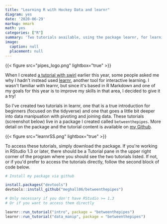 ```yaml
---
title: "Learning R with Hockey Data and learnr"
diagram: yes
date: '2020-06-29'
markup: mmark
math: yes
categories: ["R"]
summary: 'Two tutorials available, using the package learnr, for learning R with hockey data.'
image:
  caption: null
  placement: null
---
```


{{< figure src="pipes_logo.png" lightbox="true" >}}

When I created <a href="https://meghan.rbind.io/post/hockey-data-with-swirl/" target="_blank">a tutorial with swirl</a> earlier this year, some people asked me why I hadn't instead used <a href="https://rstudio.github.io/learnr/index.html" target="_blank">learnr</a>, another tool for interactive learning. I wasn't familiar with learnr, but since it's based in R Markdown and one of my goals for this year is to improve my skills in that area, I decided to give it a try!

So I've created two tutorials in learnr, one that is a true introduction for beginners (focused on the tidyverse) and one that goes a little bit deeper into data manipuation with pivoting and joining data. These tutorials (screenshot below) live in a package I created called `betweenthepipes`. More detail on the package and the tutorial content is available on <a href="https://github.com/meghall06/betweenthepipes/blob/master/README.md" target="_blank">my Github</a>.

{{< figure src="learnrSS.png" lightbox="true" >}}

To access these tutorials, simply download the package. If you're working in RStudio 1.3 or later, there should be a Tutorial pane in the upper right corner of the program where you should see the two tutorials listed. If not, or if you'd prefer to access the tutorials directly, follow the second block of code below.  

```r
# Install my package via github

install.packages("devtools")
devtools::install_github("meghall06/betweenthepipes")

# Only necessary if you don't have RStudio >= 1.3
# Or if you want to access them directly

learnr::run_tutorial("intro", package = "betweenthepipes")
learnr::run_tutorial("data_manip", package = "betweenthepipes")


```